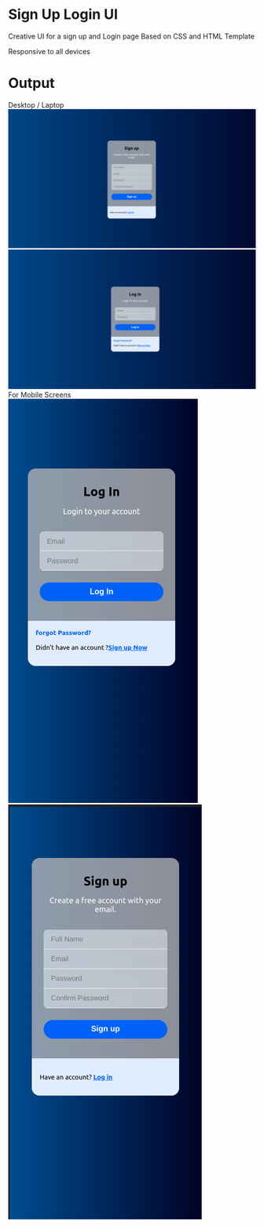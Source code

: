 # Sign Up Login UI
Creative UI for a sign up and Login page
Based on CSS and HTML Template 

Responsive to all devices

# Output
Desktop / Laptop
<img style="width:auto; height:auto" src="Screen Shots/Screenshot1.png"/>
<img style="width:auto; height:auto" src="Screen Shots/Screenshot2.png"/>
For Mobile Screens
<img style="width:auto; height:auto" src="Screen Shots/Screenshot3.png"/>
<img style="width:auto; height:auto" src="Screen Shots/Screenshot4.png"/>
